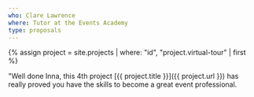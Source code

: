 ```yaml
---
who: Clare Lawrence
where: Tutor at the Events Academy
type: proposals
---
```


{% assign project = site.projects | where: "id", "project.virtual-tour" | first %}

"Well done Inna, this 4th project [{{ project.title }}]({{ project.url }}) has really proved you have the skills to become a great event professional.
